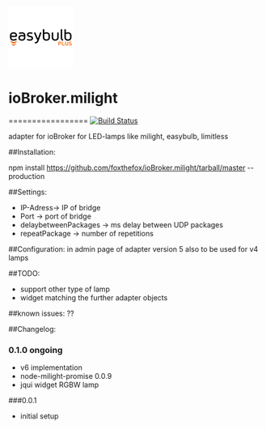 ![Logo](admin/easybulb_logo.png)
# ioBroker.milight
=================
[![Build Status](https://travis-ci.org/foxthefox/ioBroker.milight.svg?branch=master)](https://travis-ci.org/foxthefox/ioBroker.milight)

adapter for ioBroker for LED-lamps like milight, easybulb, limitless

##Installation:

npm install https://github.com/foxthefox/ioBroker.milight/tarball/master --production

##Settings:

* IP-Adress-> IP of bridge
* Port -> port of bridge
* delaybetweenPackages -> ms delay between UDP packages
* repeatPackage -> number of repetitions

##Configuration:
in admin page of adapter
version 5 also to be used for v4 lamps

##TODO:
* support other type of lamp
* widget matching the further adapter objects

##known issues:
??


##Changelog:
### 0.1.0 ongoing
* v6 implementation
* node-milight-promise 0.0.9
* jqui widget RGBW lamp

###0.0.1
* initial setup

